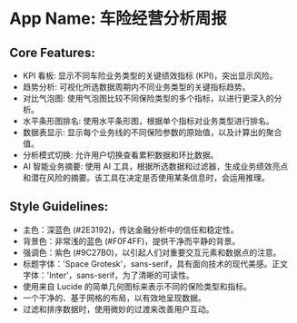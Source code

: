 # **App Name**: 车险经营分析周报

## Core Features:

- KPI 看板: 显示不同车险业务类型的关键绩效指标 (KPI)，突出显示风险。
- 趋势分析: 可视化所选数据周期内不同业务类型的关键指标趋势。
- 对比气泡图: 使用气泡图比较不同保险类型的多个指标，以进行更深入的分析。
- 水平条形图排名: 使用水平条形图，根据单个指标对业务类型进行排名。
- 数据表显示: 显示每个业务线的不同保险参数的原始值，以及计算出的聚合值。
- 分析模式切换: 允许用户切换查看累积数据和环比数据。
- AI 智能业务摘要: 使用 AI 工具，根据所选数据和过滤器，生成业务绩效亮点和潜在风险的摘要。该工具在决定是否使用某条信息时，会运用推理。

## Style Guidelines:

- 主色：深蓝色 (#2E3192)，传达金融分析中的信任和稳定性。
- 背景色：非常浅的蓝色 (#F0F4FF)，提供干净而平静的背景。
- 强调色：紫色 (#9C27B0)，以引起人们对重要交互元素和数据点的注意。
- 标题字体：'Space Grotesk'，sans-serif，具有面向技术的现代美感。正文字体：'Inter'，sans-serif，为了清晰的可读性。
- 使用来自 Lucide 的简单几何图标来表示不同的保险类型和指标。
- 一个干净的、基于网格的布局，以有效地呈现数据。
- 过滤和排序数据时，使用微妙的过渡来改善用户互动。